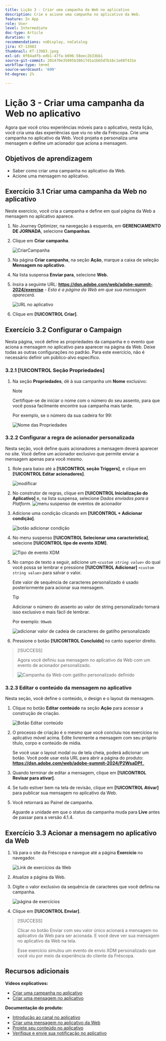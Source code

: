 ```yaml
---
title: Lição 3 - Criar uma campanha da Web no aplicativo
description: Crie e acione uma campanha no aplicativo da Web.
feature: In App
role: User
level: Intermediate
doc-type: Article
duration: 0
recommendations: noDisplay, noCatalog
jira: KT-13983
thumbnail: KT-13983.jpeg
exl-id: 0f84adfb-edb1-47fa-b696-58eec2b33bb1
source-git-commit: 201470e35095b38617d1a1bb5d7b16c1e60f431e
workflow-type: tm+mt
source-wordcount: '699'
ht-degree: 2%

---
```


# Lição 3 - Criar uma campanha da Web no aplicativo

Agora que você criou experiências móveis para o aplicativo, nesta lição, você cria uma das experiências que viu no site da Fréscopa. Crie uma campanha no aplicativo da Web. Você projeta e personaliza uma mensagem e define um acionador que aciona a mensagem.

## Objetivos de aprendizagem

* Saber como criar uma campanha no aplicativo da Web.
* Acione uma mensagem no aplicativo.

## Exercício 3.1 Criar uma campanha da Web no aplicativo

Neste exercício, você cria a campanha e define em qual página da Web a mensagem no aplicativo aparece.

1. No Journey Optimizer, na navegação à esquerda, em **GERENCIAMENTO DE JORNADA**, selecione **Campanhas**.

1. Clique em **Criar campanha**.

   ![CriarCampanha](/help/summit-labs/summit-lab-2024/l820-lab-workbook/assets/4-1-create-campaign.png)

1. Na página **Criar campanha**, na seção **Ação**, marque a caixa de seleção **Mensagem no aplicativo**.

1. Na lista suspensa **Enviar para**, selecione **Web.**

1. Insira a seguinte URL: **https://dsn.adobe.com/web/adobe-summit-2024/exercise** - *Esta é a página da Web em que sua mensagem aparecerá.*

   ![URL no aplicativo](/help/summit-labs/summit-lab-2024/l820-lab-workbook/assets/4-1-1-in-app-url.png)

1. Clique em **[!UICONTROL Criar]**.

## Exercício 3.2 Configurar o Campaign

Nesta página, você define as propriedades da campanha e o evento que aciona a mensagem no aplicativo para aparecer na página da Web. Deixe todas as outras configurações no padrão. Para este exercício, não é necessário definir um público-alvo específico.

### 3.2.1 [!UICONTROL Seção Propriedades]

1. Na seção **Propriedades**, dê à sua campanha um **Nome** exclusivo:

   >[!NOTE]
   > Certifique-se de iniciar o nome com o número do seu assento, para que você possa facilmente
   > encontre sua campanha mais tarde.
   > 
   > Por exemplo, se o número da sua cadeira for 99: 
   >
   > ![Nome das Propriedades](/help/summit-labs/summit-lab-2024/l820-lab-workbook/assets/4-1-2-properties-name.png)


### 3.2.2 Configurar a regra de acionador personalizada

Nesta seção, você define quais acionadores a mensagem deverá aparecer no site. Você define um acionador exclusivo que permite enviar a mensagem apenas para você mesmo.

1. Role para baixo até a **[!UICONTROL seção Triggers]**, e clique em **[!UICONTROL Editar acionadores]**.

   ![modificar](/help/summit-labs/summit-lab-2024/l820-lab-workbook/assets/3-2-1-2-edit-triggers.png)

1. No construtor de regras, clique em **[!UICONTROL Inicialização do Aplicativo]** e, na lista suspensa, selecione *Dados enviados para a Platform*.
   ![menu suspenso de eventos de acionador](/help/summit-labs/summit-lab-2024/l820-lab-workbook/assets/trigger-drop-down-sent-to-platform.png)

1. Adicione uma condição clicando em **[!UICONTROL + Adicionar condição]**.

   ![botão adicionar condição](/help/summit-labs/summit-lab-2024/l820-lab-workbook/assets/3-2-1-3-add-condition.png)

1. No menu suspenso **[!UICONTROL Selecionar uma característica]**, selecione **[!UICONTROL tipo de evento XDM]**.

   ![Tipo de evento XDM](/help/summit-labs/summit-lab-2024/l820-lab-workbook/assets/4-1-2-dropdown-xdm-event.png)


1. No campo de texto a seguir, adicione um *`<custom string value>`* do qual você possa se lembrar e pressione **[!UICONTROL Adicionar]** `<custom string value>` para salvar o valor.

   Este valor de sequência de caracteres personalizado é usado posteriormente para acionar sua mensagem.

   >[!TIP]
   > Adicionar o número do assento ao valor de string personalizado tornará isso exclusivo e mais fácil de lembrar.
   > 
   > Por exemplo: `99web`
   > 

   ![adicionar valor de cadeia de caracteres de gatilho personalizado](/help/summit-labs/summit-lab-2024/l820-lab-workbook/assets/4-1-2-add-custom-trigger-dropdown.png)

1. Pressione o botão **[!UICONTROL Concluído]** no canto superior direito.

>[!SUCCESS]
>
>Agora você definiu sua mensagem no aplicativo da Web com um evento de acionador personalizado.
>
>![Campanha da Web com gatilho personalizado definido](/help/summit-labs/summit-lab-2024/l820-lab-workbook/assets/4-1-2-2-web-campaign-with-custom-trigger.png)


### 3.2.3 Editar o conteúdo da mensagem no aplicativo

Nesta seção, você define o conteúdo, o design e o layout da mensagem.

1. Clique no botão **Editar conteúdo** na seção **Ação** para acessar a construção de criação.

   ![Botão Editar conteúdo](/help/summit-labs/summit-lab-2024/l820-lab-workbook/assets/3-1-3-1-edit-content-button.png)

1. O processo de criação é o mesmo que você concluiu nos exercícios no aplicativo móvel acima. Edite livremente a mensagem com seu próprio título, corpo e conteúdo de mídia.

   Se você usar o layout modal ou de tela cheia, poderá adicionar um botão. Você pode usar esta URL para abrir a página do produto: **https://dsn.adobe.com/web/adobe-summit-2024/P2WsaDPf_**

1. Quando terminar de editar a mensagem, clique em **[!UICONTROL Revisar para ativar]**.

1. Se tudo estiver bem na tela de revisão, clique em **[!UICONTROL Ativar]** para publicar sua mensagem no aplicativo da Web.

1. Você retornará ao Painel de campanha.

   Aguarde a unidade em que o status da campanha muda para **Live** antes de passar para a versão 4.1.4.

## Exercício 3.3 Acionar a mensagem no aplicativo da Web

1. Vá para o site da Fréscopa e navegue até a página **Exercício** no navegador.

   ![Link de exercícios da Web](/help/summit-labs/summit-lab-2024/l820-lab-workbook/assets/4-2-frescopa-web-exercise-link.png)

1. Atualize a página da Web.

1. Digite o valor exclusivo da sequência de caracteres que você definiu na campanha.

   ![página de exercícios](/help/summit-labs/summit-lab-2024/l820-lab-workbook/assets/4-2-exercise-page.png)

1. Clique em **[!UICONTROL Enviar]**.

>[!SUCCESS]
>
>Clicar no botão Enviar com seu valor único acionará a mensagem no aplicativo da Web para ser acionada. E você deve ver sua mensagem no aplicativo da Web na tela.
>
>Esse exercício simulou um evento de envio XDM personalizado que você viu por meio da experiência do cliente da Fréscopa.


## Recursos adicionais

**Vídeos explicativos:**

* [Criar uma campanha no aplicativo](/help/channels/create-an-in-app-campaign.md)
* [Criar uma mensagem no aplicativo](/help/channels/author-in-app-messages.md)

**Documentação do produto:**

* [Introdução ao canal no aplicativo](https://experienceleague.adobe.com/en/docs/journey-optimizer/using/in-app/get-started-in-app)
* [Criar uma mensagem no aplicativo da Web](https://experienceleague.adobe.com/en/docs/journey-optimizer/using/in-app/create-in-app-web)
* [Projete seu conteúdo no aplicativo](https://experienceleague.adobe.com/en/docs/journey-optimizer/using/in-app/design-in-app)
* [Verifique e envie sua notificação no aplicativo](https://experienceleague.adobe.com/en/docs/journey-optimizer/using/in-app/send-in-app)
